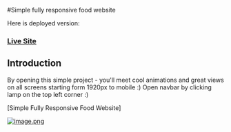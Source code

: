 #Simple fully responsive food website

Here is deployed version:
### [Live Site](https://fully-responsive-food-website.netlify.app/)

## Introduction

By opening this simple project - you'll meet cool animations and great views on all screens starting form 1920px to mobile :)
Open navbar by clicking lamp on the top left corner :)

[Simple Fully Responsive Food Website]

[![image.png](https://i.postimg.cc/ht8286Lf/image.png)](https://postimg.cc/3kRjYLbT)






